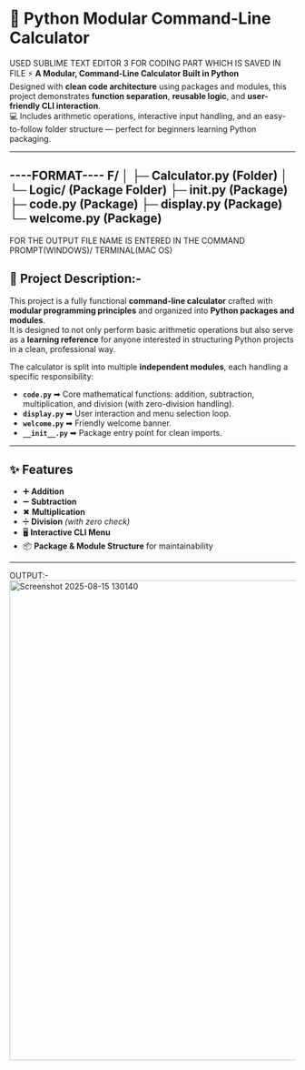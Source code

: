# 🧮 Python Modular Command-Line Calculator
  USED SUBLIME TEXT EDITOR 3 FOR CODING PART WHICH IS SAVED IN FILE
⚡ **A Modular, Command-Line Calculator Built in Python**  
Designed with **clean code architecture** using packages and modules, this project demonstrates **function separation**, **reusable logic**, and **user-friendly CLI interaction**.  
💻 Includes arithmetic operations, interactive input handling, and an easy-to-follow folder structure — perfect for beginners learning Python packaging.

---
----FORMAT----
F/
│
├─ Calculator.py (Folder)
│
└─ Logic/ (Package Folder)
   ├─ __init__.py (Package)
   ├─ code.py (Package)
   ├─ display.py (Package)
   └─ welcome.py (Package)
-------------
FOR THE OUTPUT FILE NAME IS ENTERED IN THE COMMAND PROMPT(WINDOWS)/ TERMINAL(MAC OS)

## 📜 Project Description:-

This project is a fully functional **command-line calculator** crafted with **modular programming principles** and organized into **Python packages and modules**.  
It is designed to not only perform basic arithmetic operations but also serve as a **learning reference** for anyone interested in structuring Python projects in a clean, professional way.  

The calculator is split into multiple **independent modules**, each handling a specific responsibility:  
- **`code.py`** ➡ Core mathematical functions: addition, subtraction, multiplication, and division (with zero-division handling).  
- **`display.py`** ➡ User interaction and menu selection loop.  
- **`welcome.py`** ➡ Friendly welcome banner.  
- **`__init__.py`** ➡ Package entry point for clean imports.  

---

## ✨ Features
- ➕ **Addition**  
- ➖ **Subtraction**  
- ✖ **Multiplication**  
- ➗ **Division** *(with zero check)*  
- 🖥 **Interactive CLI Menu**  
- 📦 **Package & Module Structure** for maintainability  

---
OUTPUT:-
<img width="1131" height="844" alt="Screenshot 2025-08-15 130140" src="https://github.com/user-attachments/assets/748c70d3-96dc-4a51-bf41-29806d4f599f" />

